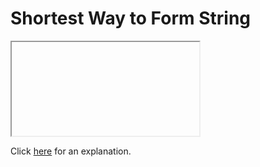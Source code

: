 # Shortest Way to Form String 

<iframe></iframe>

Click [here](Explanation.md) for an explanation.

